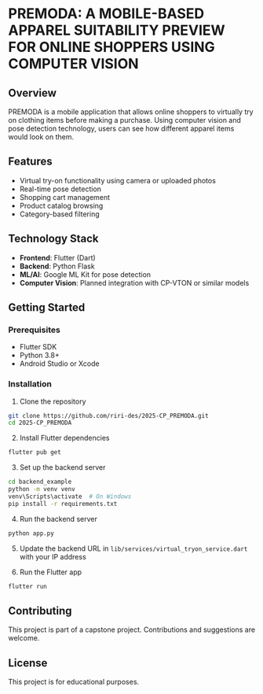 # PREMODA: A MOBILE-BASED APPAREL SUITABILITY PREVIEW FOR ONLINE SHOPPERS USING COMPUTER VISION

## Overview
PREMODA is a mobile application that allows online shoppers to virtually try on clothing items before making a purchase. Using computer vision and pose detection technology, users can see how different apparel items would look on them.

## Features
- Virtual try-on functionality using camera or uploaded photos
- Real-time pose detection
- Shopping cart management
- Product catalog browsing
- Category-based filtering

## Technology Stack
- **Frontend**: Flutter (Dart)
- **Backend**: Python Flask
- **ML/AI**: Google ML Kit for pose detection
- **Computer Vision**: Planned integration with CP-VTON or similar models

## Getting Started

### Prerequisites
- Flutter SDK
- Python 3.8+
- Android Studio or Xcode

### Installation

1. Clone the repository
```bash
git clone https://github.com/riri-des/2025-CP_PREMODA.git
cd 2025-CP_PREMODA
```

2. Install Flutter dependencies
```bash
flutter pub get
```

3. Set up the backend server
```bash
cd backend_example
python -m venv venv
venv\Scripts\activate  # On Windows
pip install -r requirements.txt
```

4. Run the backend server
```bash
python app.py
```

5. Update the backend URL in `lib/services/virtual_tryon_service.dart` with your IP address

6. Run the Flutter app
```bash
flutter run
```

## Contributing
This project is part of a capstone project. Contributions and suggestions are welcome.

## License
This project is for educational purposes.
